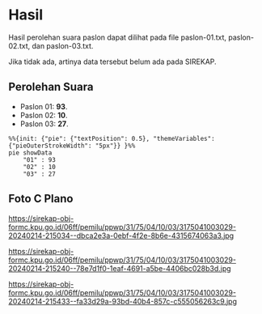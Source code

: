 # Hasil

Hasil perolehan suara paslon dapat dilihat pada file paslon-01.txt, paslon-02.txt, dan paslon-03.txt.

Jika tidak ada, artinya data tersebut belum ada pada SIREKAP.

## Perolehan Suara

 * Paslon 01: **93**.
 * Paslon 02: **10**.
 * Paslon 03: **27**.

```mermaid
%%{init: {"pie": {"textPosition": 0.5}, "themeVariables": {"pieOuterStrokeWidth": "5px"}} }%%
pie showData
    "01" : 93
    "02" : 10
    "03" : 27
```
## Foto C Plano

https://sirekap-obj-formc.kpu.go.id/06ff/pemilu/ppwp/31/75/04/10/03/3175041003029-20240214-215034--dbca2e3a-0ebf-4f2e-8b6e-4315674063a3.jpg

https://sirekap-obj-formc.kpu.go.id/06ff/pemilu/ppwp/31/75/04/10/03/3175041003029-20240214-215240--78e7d1f0-1eaf-4691-a5be-4406bc028b3d.jpg

https://sirekap-obj-formc.kpu.go.id/06ff/pemilu/ppwp/31/75/04/10/03/3175041003029-20240214-215433--fa33d29a-93bd-40b4-857c-c555056263c9.jpg

